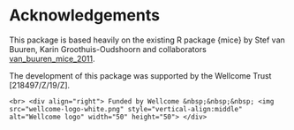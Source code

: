 # Acknowledgements

This package is based heavily on the existing R package {mice} by Stef van Buuren, Karin Groothuis-Oudshoorn and collaborators [van_buuren_mice_2011](@cite).

The development of this package was supported by the Wellcome Trust \[218497/Z/19/Z\].

```@raw html
<br> <div align="right"> Funded by Wellcome &nbsp;&nbsp;&nbsp; <img src="wellcome-logo-white.png" style="vertical-align:middle" alt="Wellcome logo" width="50" height="50"> </div>
```